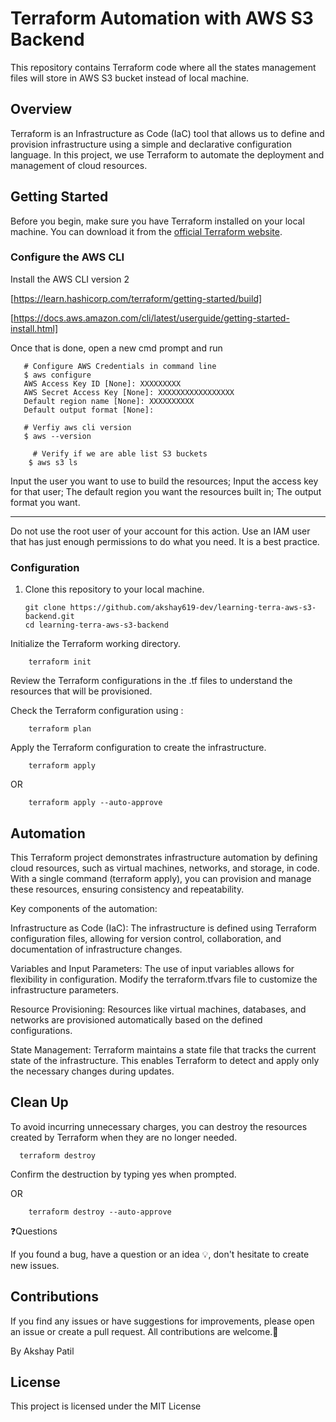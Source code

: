 # Terraform Automation with AWS S3 Backend

This repository contains Terraform code where all the states management files will store in AWS S3 bucket instead of local machine.   

## Overview

Terraform is an Infrastructure as Code (IaC) tool that allows us to define and provision infrastructure using a simple and declarative configuration language. In this project, we use Terraform to automate the deployment and management of cloud resources.

## Getting Started

Before you begin, make sure you have Terraform installed on your local machine. You can download it from the [official Terraform website](https://www.terraform.io/downloads.html).

### Configure the AWS CLI

Install the AWS CLI version 2 

[https://learn.hashicorp.com/terraform/getting-started/build]

[https://docs.aws.amazon.com/cli/latest/userguide/getting-started-install.html]

Once that is done, open a new cmd prompt and run
 ```shell
    # Configure AWS Credentials in command line
    $ aws configure
    AWS Access Key ID [None]: XXXXXXXXX
    AWS Secret Access Key [None]: XXXXXXXXXXXXXXXXX
    Default region name [None]: XXXXXXXXXX
    Default output format [None]: 
```

```shell
   # Verfiy aws cli version 
   $ aws --version
```

```shell
     # Verify if we are able list S3 buckets
    $ aws s3 ls
```   
  



Input the user you want to use to build the resources;
Input the access key for that user;
The default region you want the resources built in;
The output format you want.

-----
Do not use the root user of your account for this action. Use an IAM user that has just enough permissions to do what you need. It is a best practice.

### Configuration

1. Clone this repository to your local machine.

   ```shell
   git clone https://github.com/akshay619-dev/learning-terra-aws-s3-backend.git
   cd learning-terra-aws-s3-backend
   ```

Initialize the Terraform working directory.

```shell
    terraform init
```

Review the Terraform configurations in the .tf files to understand the resources that will be provisioned.

Check the Terraform configuration using :  

```shell
    terraform plan
```

Apply the Terraform configuration to create the infrastructure.

```shell
    terraform apply
```
OR

```shell
    terraform apply --auto-approve
```


## Automation

This Terraform project demonstrates infrastructure automation by defining cloud resources, such as virtual machines, networks, and storage, in code. With a single command (terraform apply), you can provision and manage these resources, ensuring consistency and repeatability.

Key components of the automation:

Infrastructure as Code (IaC): The infrastructure is defined using Terraform configuration files, allowing for version control, collaboration, and documentation of infrastructure changes.

Variables and Input Parameters: The use of input variables allows for flexibility in configuration. Modify the terraform.tfvars file to customize the infrastructure parameters.

Resource Provisioning: Resources like virtual machines, databases, and networks are provisioned automatically based on the defined configurations.

State Management: Terraform maintains a state file that tracks the current state of the infrastructure. This enables Terraform to detect and apply only the necessary changes during updates.

## Clean Up
To avoid incurring unnecessary charges, you can destroy the resources created by Terraform when they are no longer needed.

```shell
  terraform destroy
```

Confirm the destruction by typing yes when prompted.

OR 

```shell
    terraform destroy --auto-approve
```


❓Questions

If you found a bug, have a question or an idea 💡, don't hesitate to create new issues.

## Contributions
If you find any issues or have suggestions for improvements, please open an issue or create a pull request.
All contributions are welcome.🙏

By Akshay Patil


## License
This project is licensed under the MIT License 

